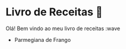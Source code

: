
<h1>Livro de Receitas 🍔</h1> 

Olá! Bem vindo ao meu livro de receitas :wave

 - Parmegiana de Frango
